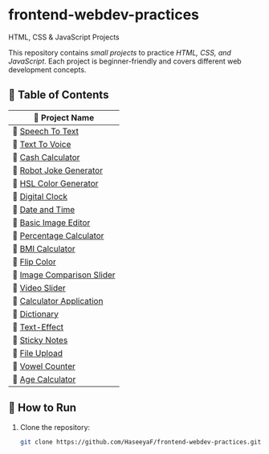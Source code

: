 # frontend-webdev-practices
HTML, CSS & JavaScript Projects

This repository contains *small projects* to practice *HTML, CSS, and JavaScript*. Each project is beginner-friendly and covers different web development concepts.  

## 📌 Table of Contents  
|📂 Project Name |
|-------------|
| 🔹 [Speech To Text](https://github.com/HaseeyaF/frontend-webdev-practices/tree/Speech-To-Text)|
| 🔹 [Text To Voice](https://github.com/HaseeyaF/frontend-webdev-practices/tree/Text-To-Voice) | 
| 🔹 [Cash Calculator](https://github.com/HaseeyaF/frontend-webdev-practices/tree/Cash-Calculator) |
| 🔹 [Robot Joke Generator](https://github.com/HaseeyaF/frontend-webdev-practices/tree/Robot-Joke-Generator) |
| 🔹 [HSL Color Generator](https://github.com/HaseeyaF/frontend-webdev-practices/tree/HSL-Color-Generator) |
| 🔹 [Digital Clock](https://github.com/HaseeyaF/frontend-webdev-practices/tree/Digital-Clock) |
| 🔹 [Date and Time](https://github.com/HaseeyaF/frontend-webdev-practices/tree/Date-Time) |
| 🔹 [Basic Image Editor](https://github.com/HaseeyaF/frontend-webdev-practices/tree/Basic-Image-Editor) |
| 🔹 [Percentage Calculator](https://github.com/HaseeyaF/frontend-webdev-practices/tree/Percentage-Calculator) |
| 🔹 [BMI Calculator](https://github.com/HaseeyaF/frontend-webdev-practices/tree/BMI-Calculator) |
| 🔹 [Flip Color](https://github.com/HaseeyaF/frontend-webdev-practices/tree/Flip-Color) |
| 🔹 [Image Comparison Slider](https://github.com/HaseeyaF/frontend-webdev-practices/tree/Image-Comparison-Slider) |
| 🔹 [Video Slider](https://github.com/HaseeyaF/frontend-webdev-practices/tree/Video-Slider) |
| 🔹 [Calculator Application](https://github.com/HaseeyaF/frontend-webdev-practices/tree/Calculator-Application) |
| 🔹 [Dictionary](https://github.com/HaseeyaF/frontend-webdev-practices/tree/Dictionary) |
| 🔹 [Text-Effect](https://github.com/HaseeyaF/frontend-webdev-practices/tree/Text-Effect) |
| 🔹 [Sticky Notes](https://github.com/HaseeyaF/frontend-webdev-practices/tree/Sticky-Notes) |
| 🔹 [File Upload](https://github.com/HaseeyaF/frontend-webdev-practices/tree/File-Upload) |
| 🔹 [Vowel Counter](https://github.com/HaseeyaF/frontend-webdev-practices/tree/Vowel-Counter) |
| 🔹 [Age Calculator](https://github.com/HaseeyaF/frontend-webdev-practices/tree/Age-Calculator) |


## 🔧 How to Run  
1. Clone the repository:  
   ```bash
   git clone https://github.com/HaseeyaF/frontend-webdev-practices.git
